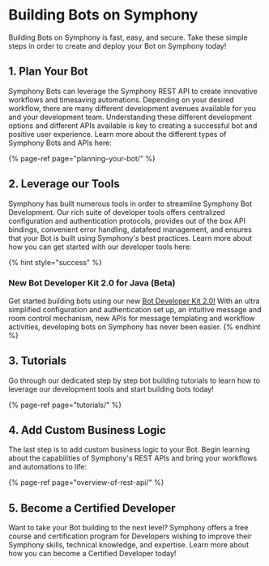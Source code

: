 # Building Bots on Symphony

Building Bots on Symphony is fast, easy, and secure. Take these simple steps in order to create and deploy your Bot on Symphony today!

## 1. Plan Your Bot

Symphony Bots can leverage the Symphony REST API to create innovative workflows and timesaving automations. Depending on your desired workflow, there are many different development avenues available for you and your development team. Understanding these different development options and different APIs available is key to creating a successful bot and positive user experience. Learn more about the different types of Symphony Bots and APIs here:

{% page-ref page="planning-your-bot/" %}

## 2. Leverage our Tools

Symphony has built numerous tools in order to streamline Symphony Bot Development. Our rich suite of developer tools offers centralized configuration and authentication protocols, provides out of the box API bindings, convenient error handling, datafeed management, and ensures that your Bot is built using Symphony's best practices. Learn more about how you can get started with our developer tools here:

{% hint style="success" %}
### New Bot Developer Kit 2.0 for Java \(Beta\)

Get started building bots using our new [Bot Developer Kit 2.0!](../developer-tools/developer-tools/bdk-2.0/)  With an ultra simplified configuration and authentication set up, an intuitive message and room control mechanism, new APIs for message templating and workflow activities, developing bots on Symphony has never been easier.
{% endhint %}

## 3.  Tutorials

Go through our dedicated step by step bot building tutorials to learn how to leverage our development tools and start building bots today!

{% page-ref page="tutorials/" %}

## 4.  Add Custom Business Logic

The last step is to add custom business logic to your Bot. Begin learning about the capabilities of Symphony's REST APIs and bring your workflows and automations to life:

{% page-ref page="overview-of-rest-api/" %}

## 5.  Become a Certified Developer

Want to take your Bot building to the next level? Symphony offers a free course and certification program for Developers wishing to improve their Symphony skills, technical knowledge, and expertise. Learn more about how you can become a Certified Developer today!

